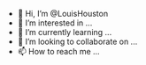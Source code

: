 - 👋 Hi, I’m @LouisHouston
- 👀 I’m interested in ...
- 🌱 I’m currently learning ...
- 💞️ I’m looking to collaborate on ...
- 📫 How to reach me ...

<!---
LouisHouston/LouisHouston is a ✨ special ✨ repository because its `README.md` (this file) appears on your GitHub profile.
You can click the Preview link to take a look at your changes.
--->
